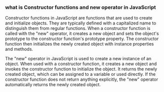 ### what is Constructor functions and new operator in JavaScript
Constructor functions in JavaScript are functions that are used to create and initialize objects. They are typically defined with a capitalized name to distinguish them from regular functions. When a constructor function is called with the "new" operator, it creates a new object and sets the object's prototype to the constructor function's prototype property. The constructor function then initializes the newly created object with instance properties and methods.

The "new" operator in JavaScript is used to create a new instance of an object. When used with a constructor function, it creates a new object and invokes the constructor function to initialize the object. It returns the newly created object, which can be assigned to a variable or used directly. If the constructor function does not return anything explicitly, the "new" operator automatically returns the newly created object.
